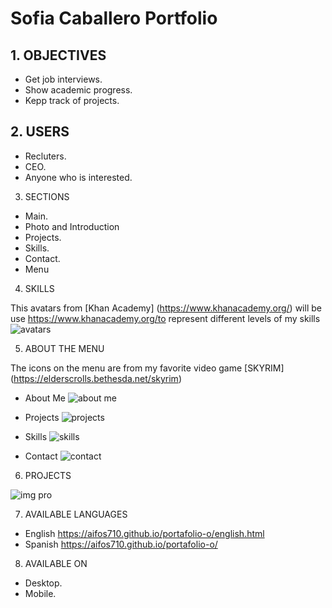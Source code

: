 # Sofia Caballero Portfolio

## 1. OBJECTIVES

 * Get job interviews.
 * Show academic progress.
 * Kepp track of projects.
 
## 2. USERS

 * Recluters.
 * CEO.
 * Anyone who is interested.
 
3. SECTIONS

 * Main.
 * Photo and Introduction 
 * Projects.
 * Skills.
 * Contact.
 * Menu
 
4. SKILLS

 This avatars from [Khan Academy] (https://www.khanacademy.org/) will be use https://www.khanacademy.org/to represent different levels     of my skills
![avatars](http://i68.tinypic.com/2rmv2qe.jpg) 
 
5. ABOUT THE MENU

 The icons on the menu are from my favorite video game [SKYRIM] (https://elderscrolls.bethesda.net/skyrim)
 
  * About Me
 ![about me](http://i65.tinypic.com/16hlqn9.png)
 
  * Projects
 ![projects](http://i63.tinypic.com/11hytyb.png)
 
  * Skills
 ![skills](http://i65.tinypic.com/141p3qo.png)
 
  * Contact
 ![contact](http://i65.tinypic.com/30nb1pl.png)
 
6. PROJECTS

![img pro](http://i65.tinypic.com/ddf4i9.png)
 
7. AVAILABLE LANGUAGES

 * English  https://aifos710.github.io/portafolio-o/english.html
 * Spanish  https://aifos710.github.io/portafolio-o/
 
8. AVAILABLE ON

 * Desktop.
 * Mobile.
 


 
